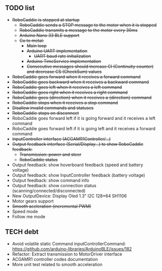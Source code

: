 ## TODO list

- ~~RoboCaddie is stopped at startup~~
  - ~~RoboCaddie sends a STOP message to the motor when it is stopped~~
  - ~~RoboCaddie transmits a message to the motor every 30ms~~
  - ~~Arduino Nano 33 BLE support~~
  - ~~Go to metal:~~
    - ~~Main loop~~
    - ~~Arduino UART implementation~~
      - ~~UART baud rate initialization~~
    - ~~Arduino TimeService implementation~~
    - ~~Consecutive messages should increase CI (Continuity counter) and decrease CS (CheckSum) values~~
- ~~RoboCaddie goes forward when it receives a forward command~~
- ~~RoboCaddie goes backward when it receives a backward command~~
- ~~RoboCaddie goes left when it receives a left command~~
- ~~RoboCaddie goes right when it receives a right command~~
- ~~RoboCaddie goes {direction} when it receives a {direction} command~~
- ~~RoboCaddie stops when it receives a stop command~~
- ~~Disallow invalid commands and statuses~~
- ~~RoboCaddie stops on disconnect~~
- RoboCaddie goes forward left if it is going forward and it receives a left command
- RoboCaddie goes forward left if it is going left and it receives a forward command
- ~~InputController interface (ACGAMR1Controller/...)~~
- ~~Output feedback interface (Serial/Display...) to show RoboCaddie feedback:~~
  - ~~Transmission: power and steer~~
  - ~~RoboCaddie status~~
- Output feedback: show hoverboard feedback (speed and battery voltage)
- Output feedback: show InputController feedback (battery voltage)
- Output feedback: show command info
- Output feedback: show connection status (scanning/connected/disconnected)
- New OutputDevice: Display Oled 1.3" I2C 128*64 SH1106
- Motor gears support
- ~~Smooth aceleration (incremental PWM)~~
- Speed mode
- Follow me mode

## TECH debt

- Avoid volatile static Command inputControllerCommand: https://github.com/arduino-libraries/ArduinoBLE/issues/182 
- Refactor: Extract transmission to MotorDriver interface
- ACGAMR1 controller codes documentation
- More unit test related to smooth acceleration
